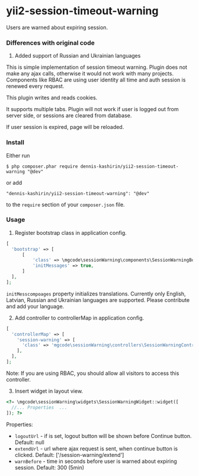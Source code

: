 # yii2-session-timeout-warning
Users are warned about expiring session.

### Differences with original code

1. Added support of Russian and Ukrainian languages

This is simple implementation of session timeout warning.
Plugin does not make any ajax calls, otherwise it would not work with many projects. Components like RBAC are using user identity all time and auth session is renewed every request.

This plugin writes and reads cookies. 

It supports multiple tabs.
Plugin will not work if user is logged out from server side, or sessions are cleared from database.

If user session is expired, page will be reloaded.

### Install

Either run

```
$ php composer.phar require dennis-kashirin/yii2-session-timeout-warning "@dev"
```

or add

```
"dennis-kashirin/yii2-session-timeout-warning": "@dev"
```

to the ```require``` section of your `composer.json` file.

### Usage

1) Register bootstrap class in application config.
```php
[
  'bootstrap' => [
      [
          'class' => \mgcode\sessionWarning\components\SessionWarningBootstrap::className(),
          'initMessages' => true,
      ]
  ],
];
```
`initMesscompoages` property initializes translations. 
Currently only English, Latvian, Russian and Ukrainian languages are supported.
Please contribute and add your language.

2) Add controller to controllerMap in application config.
```php
[
  'controllerMap' => [
    'session-warning' => [
      'class' => 'mgcode\sessionWarning\controllers\SessionWarningController',
    ],
  ],
];
```
Note: If you are using RBAC, you should allow all visitors to access this controller.

3) Insert widget in layout view.
```php
<?= \mgcode\sessionWarning\widgets\SessionWarningWidget::widget([
  //... Properties  ...
]); ?>
```
Properties:
* `logoutUrl`  - if is set, logout button will be shown before Continue button. Default: null
* `extendUrl`  - url where ajax request is sent, when continue button is clicked. Default: ['/session-warning/extend']
* `warnBefore` - time in seconds before user is warned about expiring session. Default: 300 (5min)
